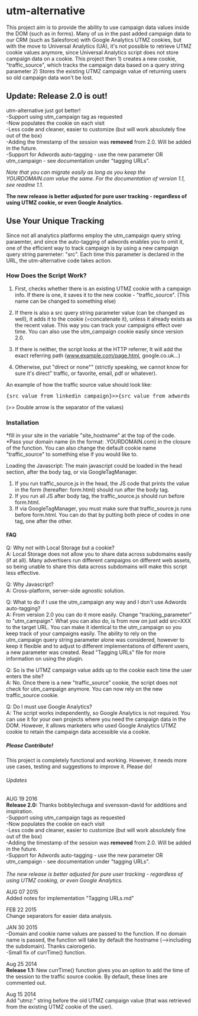 <h1>utm-alternative</h1>


This project aim is to provide the ability to use campaign data values inside the DOM (such as in forms). Many of us in the past added campaign data to our CRM (such as Salesforce) with Google Analytics UTMZ cookies, but with the move to Universal Analytics (UA), it's not possible to retrieve UTMZ cookie values anymore, since Universal Analytics script does not store campaign data on a cookie. This project then 1) creates a new cookie, "traffic_source", which tracks the campaign data based on a  query string parameter 2) Stores the existing UTMZ campaign value of returning users so old campaign data won't be lost.

<h2>Update: Release 2.0 is out!</h2>
utm-alternative just got better!<br />
-Support using utm_campaign tag as requested <br />
-Now populates the cookie on each visit<br />
-Less code and cleaner, easier to customize (but will work absolutely fine out of the box)<br />
-Adding the timestamp of the session was <b>removed</b> from 2.0. Will be added in the future. <br />
-Support for Adwords auto-tagging - use the new parameter OR utm_campaign - see documentation under "tagging URLs". <br />

<i>Note that you can migrate easily as long as you keep the YOURDOMAIN.com value the same. For the documentation of version 1.1, see readme 1.1.</i>

<b>The new release is better adjusted for pure user tracking - regardless of using UTMZ cookie, or even Google Analytics.</b>

<h2>Use Your Unique Tracking</h2>
Since not all analytics platforms employ the utm_campaign query string paraemter, and since the auto-tagging of adwords enables you to omit it, one of the efficient way to track campaign is by using a new campaign query string paremeter: "src". Each time this parameter is declared in the URL, the utm-alternative code takes action.

<h3>How Does the Script Work?</h3>

1) First, checks whether there is an existing UTMZ cookie with a campaign info. If there is one, it saves it to the new cookie - "traffic_source". (This name can be changed to something else)

2) If there is also a src query string parameter value (can be changed as well), it adds it to the cookie (=concatenate it), unless it already exists as the recent value. This way you can track your campaigns effect over time. You can also use the utm_campaign cookie easily since version 2.0.

3) If there is neither, the script looks at the HTTP referrer, It will add the exact referring path (www.example.com/page.html, google.co.uk...)

4) Otherwise, put "direct or none"" (strictly speaking, we cannot know for sure it's direct" traffic, or favorite, email, pdf or whatever). 

An example of how the traffic source value should look like: 
<pre>
{src value from linkedin campaign}>>{src value from adwords campaign}>>{utmz campaign value}
</pre>
(>> Double arrow is the separator of the values)

<h3>Installation</h3>

*fill in your site in the variable "site_hostname" at the top of the code. <br />
*Pass your domain name (in the format: .YOURDOMAIN.com) in the closure of the function. You can also change the default cookie name "traffic_source" to something else if you would like to. <br />


Loading the Javascript:
The main javascript could be loaded in the head section, after the body tag, or via GoogleTagManager. <br />
1) If you run traffic_source.js in the head, the JS code that prints the value in the form (hereafter: form.html) should run after the body tag. <br />
2) If you run all JS after body tag, the traffic_source.js should run before form.html.<br />
3) If via GoogleTagManager, you must make sure that traffic_source.js runs before form.html. You can do that by putting both piece of codes in one tag, one after the other. 




<h4>FAQ</h4>

Q: Why not with Local Storage but a cookie?<br />
A: Local Storage does not allow you to share data across subdomains easily (if at all). Many advertisers run different campaigns on different web assets, so being unable to share this data across subdomains will make this script less effective.

Q: Why Javascript?<br />
A: Cross-platform, server-side agnostic solution. 

Q: What to do if I use the utm_campaign any way and I don't use Adwords auto-tagging?<br />
A: From version 2.0 you can do it more easily. Change "tracking_parameter" to "utm_campaign". What you can also do, is from now on just add src=XXX to the target URL. You can make it identical to the utm_campaign so you keep track of your campaigns easily. The ability to rely on the utm_campaign query string parameter alone was considered, however to keep it flexible and to adjust to different implementations of different users, a new parameter was created. Read "Tagging URLs" file for more information on using the plugin. 

Q: So is the UTMZ campaign value adds up to the cookie each time the user enters the site?<br />
A: No. Once there is a new "traffic_source" cookie, the script does not check for utm_campaign anymore. You can now rely on the new traffic_source cookie. 

Q: Do I must use Google Analytics?<br />
A: The script works independently, so Google Analytics is not required. You can use it for your own projects where you need the campaign data in the DOM. However, it allows marketers who used Google Analytics UTMZ cookie to retain the campaign data accessible via a cookie. 


<h5>Please Contribute!</h5>
This project is completely functional and working. However, it needs more use cases, testing and suggestions to improve it. Please do!

<h6>Updates</h6>

AUG 19 2016<br />
<b>Release 2.0:</b> Thanks bobbylechuga and svensson-david for additions and inspiration.<br /> 
-Support using utm_campaign tags as requested <br />
-Now populates the cookie on each visit<br />
-Less code and cleaner, easier to customize (but will work absolutely fine out of the box)<br />
-Adding the timestamp of the session was <b>removed</b> from 2.0. Will be added in the future. <br />
-Support for Adwords auto-tagging - use the new parameter OR utm_campaign - see documentation under "tagging URLs".<br />
<br />
<i>The new release is better adjusted for pure user tracking - regardless of using UTMZ cooking, or even Google Analytics.</i><br />

AUG 07 2015<br />
Added notes for implementation "Tagging URLs.md"

FEB 22 2015<br/>
Change separators for easier data analysis.

JAN 30 2015<br/>
-Domain and cookie name values are passed to the function. If no domain name is passed, the function will take by default the hostname (-->including the subdomain). Thanks caiorogerio. <br />
-Small fix of currTime() function. 

Aug 25 2014<br />
<b>Release 1.1:</b> New currTime() function gives you an option to add the time of the session to the traffic source cookie. By default, these lines are commented out. 

Aug 15 2014 <br/>
Add "utmz:" string before the old UTMZ campaign value (that was retrieved from the existing UTMZ cookie of the user).

